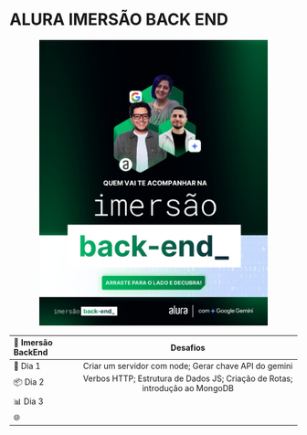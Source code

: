   # ALURA IMERSÃO BACK END

</div>
<div align="center">
  <img src="/cover.png" style="height: 500px; >
</div>
<p>
  Alura Imersão Back End é um evento voltado para iniciantes no mundo da programação, com foco no desenvolvimento back-end.
  São cinco aulas, nelas o objetivo é criar e gerenciar servidores utilizando Node.js e Express, além de entender conceitos fundamentais como rotas,
  códigos HTTP e estruturas de dados.
  A imersão também introduz o uso de bancos de dados, especificamente o MongoDB, para armazenar e manipular dados de forma persistente.
  Outro ponto é da imersão é o de interagir com a IA Gemini, que auxilia em dúvidas e explicações ao longo do aprendizado.
</P>

<div align="center">

  |📙 __Imersão BackEnd__ | Desafios |
  |:----------------------|:----------:|
  |🚀 Dia 1  | Criar um servidor com node; Gerar chave API do gemini |
  |📦 Dia 2  | Verbos HTTP; Estrutura de Dados JS; Criação de Rotas; introdução ao MongoDB|
  |📊 Dia 3  |  |
  |🌐  |  |

</div>
<!-- Dia 1
Introdução ao Back-End: A aula começou com uma explicação sobre a diferença entre front-end e back-end, destacando a importância do back-end para a funcionalidade das aplicações.
Ambiente de Desenvolvimento: Foi apresentado o Node.js como o ambiente de execução para JavaScript fora do navegador, e como instalá-lo.
Inicialização de Projetos: Aprendemos a iniciar um projeto Node.js usando o comando npm init es6 -y, que cria um arquivo package.json para gerenciar as dependências do projeto.
Instalação de Dependências: O Express foi instalado como uma dependência do projeto usando o comando npm install express, que facilita a criação de servidores.
Criação do Servidor: Foi demonstrado como criar um servidor básico com Express, incluindo a configuração de uma porta (3000) e a definição de uma rota (/api) que responde a requisições.
Requisições e Respostas: A aula abordou o conceito de requisições e respostas, mostrando como o servidor responde a uma requisição com um status 200 e uma mensagem.
Integração com Google Gemini: Foi mencionado o uso do Google Gemini, uma IA generativa, e como gerar uma chave de API para integrá-la ao projeto nas próximas aulas.
Próximos Passos: A aula terminou com a expectativa de que os alunos continuem a desenvolver suas habilidades em back-end e explorem mais sobre a integração com a IA. -->
<!-- Dia 2
Revisão da Primeira Aula:
Criação do ambiente com Node.js e Express.
Instanciação do servidor Express e criação de um endpoint.
Entendimento dos códigos de status HTTP, especialmente o 200 (OK) e 404 (Not Found).
Criação de Dados Mockados:
Introdução ao conceito de arrays e objetos em JavaScript.
Criação de uma estrutura de dados (array) para armazenar posts, cada um com descrição e imagem.
Uso do Gemini:
Demonstração de como utilizar o Gemini para gerar dados mockados automaticamente, facilitando o desenvolvimento.
Implementação de Rotas:
Criação de uma rota para retornar todos os posts e outra para retornar um post específico usando um ID.
Uso de app.get para definir as rotas e res.json para enviar a resposta em formato JSON.
Identificação de Posts:
Adição de um identificador (ID) a cada post para facilitar a busca e manipulação dos dados.
Introdução ao MongoDB:
Discussão sobre a necessidade de um banco de dados para armazenar dados de forma persistente.
Escolha do MongoDB como banco de dados baseado em documentos e uso do MongoDB Atlas para hospedagem na nuvem.
Próximos Passos:
Preparação para a próxima aula, onde será feita a conexão da aplicação com o MongoDB e operações de armazenamento e recuperação de dados.
 -->
<!-- Dia 3
 Conexão com o MongoDB: Aprendemos a conectar nossa aplicação ao MongoDB na nuvem, utilizando o MongoDB Atlas. Instalamos o pacote mongodb e configuramos a string de conexão.
Variáveis de Ambiente: Criamos um arquivo .env para armazenar informações sensíveis, como a string de conexão, e utilizamos o dotenv para gerenciar essas variáveis de forma segura.
Estrutura do Projeto: Iniciamos a modularização do código, separando responsabilidades em diferentes arquivos e pastas:
Routes: Criamos uma pasta routes e um arquivo postRoutes.js para gerenciar as rotas da aplicação.
Controllers: Criamos uma pasta controllers e um arquivo postsController.js para lidar com a lógica de requisição e resposta.
Models: Criamos uma pasta models e um arquivo postModel.js para gerenciar a conexão com o banco de dados e as operações de dados.
Funções Assíncronas: Utilizamos async e await para lidar com operações assíncronas, como a conexão com o banco de dados e a busca de dados.
Manipulação de Dados: Implementamos a função getTodosPosts para buscar todos os posts do banco de dados e retornar os dados em formato JSON.
Organização do Código: Discutimos a importância de manter o código organizado e sustentável, facilitando a manutenção e a adição de novas funcionalidades no futuro. -->
